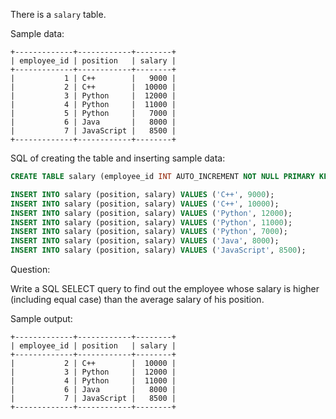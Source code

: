There is a `salary` table.

Sample data:
```
+-------------+------------+--------+
| employee_id | position   | salary |
+-------------+------------+--------+
|           1 | C++        |   9000 |
|           2 | C++        |  10000 |
|           3 | Python     |  12000 |
|           4 | Python     |  11000 |
|           5 | Python     |   7000 |
|           6 | Java       |   8000 |
|           7 | JavaScript |   8500 |
+-------------+------------+--------+
```

SQL of creating the table and inserting sample data:
```sql
CREATE TABLE salary (employee_id INT AUTO_INCREMENT NOT NULL PRIMARY KEY, position VARCHAR(20), salary INT);

INSERT INTO salary (position, salary) VALUES ('C++', 9000);
INSERT INTO salary (position, salary) VALUES ('C++', 10000);
INSERT INTO salary (position, salary) VALUES ('Python', 12000);
INSERT INTO salary (position, salary) VALUES ('Python', 11000);
INSERT INTO salary (position, salary) VALUES ('Python', 7000);
INSERT INTO salary (position, salary) VALUES ('Java', 8000);
INSERT INTO salary (position, salary) VALUES ('JavaScript', 8500);
```

Question:

Write a SQL SELECT query to find out the employee whose salary is higher (including equal case) than the average salary of his position.

Sample output:
```
+-------------+------------+--------+
| employee_id | position   | salary |
+-------------+------------+--------+
|           2 | C++        |  10000 |
|           3 | Python     |  12000 |
|           4 | Python     |  11000 |
|           6 | Java       |   8000 |
|           7 | JavaScript |   8500 |
+-------------+------------+--------+
```
